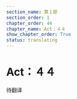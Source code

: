 ```yaml
---
section_name: 第１部
section_order: 1
chapter_order: 44
chapter_name: Act：４４
show_chapter_order: True
status: translating
---
```


# Act：４４
待翻译
